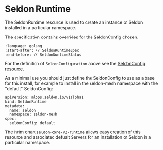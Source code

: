 # Seldon Runtime

The SeldonRuntime resource is used to create an instance of Seldon installed in a particular namespace.

The specification contains overrides for the SeldonConfig chosen.

```{literalinclude} ../../../../../../operator/apis/mlops/v1alpha1/seldonruntime_types.go
:language: golang
:start-after: // SeldonRuntimeSpec
:end-before: // SeldonRuntimeStatus
```

For the definition of `SeldonConfiguration` above see the [SeldonConfig resource](../seldonconfig/index.md).

As a minimal use you should just define the SeldonConfig to use as a base for this install, for example to install in the seldon-mesh namespace with the "default" SeldonConfig:

```
apiVersion: mlops.seldon.io/v1alpha1
kind: SeldonRuntime
metadata:
  name: seldon
  namespace: seldon-mesh  
spec:
  seldonConfig: default
```

The helm chart `seldon-core-v2-runtime` allows easy creation of this resource and associated defualt Servers for an installation of Seldon in a particular namespace.

